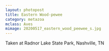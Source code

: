 ```yaml
---
layout: photopost
title: Eastern Wood-pewee
category: metazoa
mclass: Aves
mimage: 20200517_eastern_wood_peewee_s.jpg
---
```


Taken at Radnor Lake State Park, Nashville, TN
